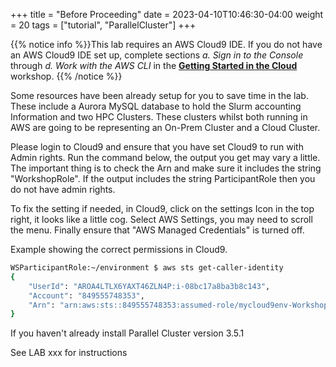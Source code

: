 +++
title = "Before Proceeding"
date = 2023-04-10T10:46:30-04:00
weight = 20
tags = ["tutorial", "ParallelCluster"]
+++

{{% notice info %}}This lab requires an AWS Cloud9 IDE. If you do not have an AWS Cloud9 IDE set up, complete sections *a. Sign in to the Console* through *d. Work with the AWS CLI* in the **[Getting Started in the Cloud](/02-aws-getting-started.html)** workshop.
{{% /notice %}}

Some resources have been already setup for you to save time in the lab. These include a Aurora MySQL database to hold the Slurm accounting Information and two HPC Clusters. These clusters whilst both running in AWS are going to be representing an On-Prem Cluster and a Cloud Cluster.

Please login to Cloud9 and ensure that you have set Cloud9 to run with Admin rights. Run the command below, the output you get may vary a little. The important thing is to check the Arn and make sure it includes the string "WorkshopRole". If the output includes the string ParticipantRole then you do not have admin rights. 

To fix the setting if needed, in Cloud9, click on the settings Icon in the top right, it looks like a little cog. Select AWS Settings, you may need to scroll the menu. Finally ensure that "AWS Managed Credentials" is turned off.

Example showing the correct permissions in Cloud9.
```bash
WSParticipantRole:~/environment $ aws sts get-caller-identity
{
    "UserId": "AROA4LTLX6YAXT46ZLN4P:i-08bc17a8ba3b8c143",
    "Account": "849555748353",
    "Arn": "arn:aws:sts::849555748353:assumed-role/mycloud9env-WorkshopRole-12AX2RWD6TIRM/i-08bc17a8ba3b8c143"
}
```

If you haven't already install Parallel Cluster version 3.5.1

See LAB xxx for instructions

